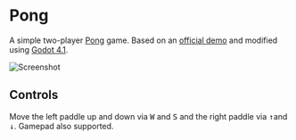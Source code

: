 # Pong

A simple two-player [Pong](https://en.wikipedia.org/wiki/Pong) game. Based on an [official demo](https://github.com/godotengine/godot-demo-projects/tree/master/2d/pong) and modified using [Godot 4.1](https://godotengine.org/download/).

![Screenshot](https://github.com/godotengine/godot-demo-projects/blob/master/2d/pong/screenshots/pong.png?raw=true)

## Controls

Move the left paddle up and down via <kbd>W</kbd> and <kbd>S</kbd> and the right paddle via <kbd>↑</kbd>and <kbd>↓</kbd>. Gamepad also supported.
